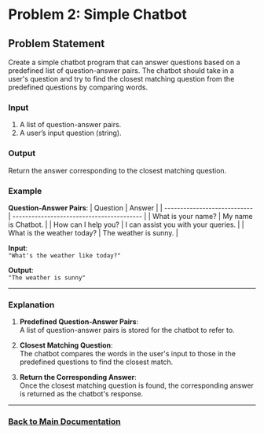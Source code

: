 # Problem 2: Simple Chatbot

## Problem Statement

Create a simple chatbot program that can answer questions based on a predefined list of question-answer pairs. The chatbot should take in a user's question and try to find the closest matching question from the predefined questions by comparing words.

### Input

1. A list of question-answer pairs.
2. A user’s input question (string).

### Output

Return the answer corresponding to the closest matching question.

### Example

**Question-Answer Pairs**:
| Question                    | Answer                                    |
| ---------------------------- | ----------------------------------------- |
| What is your name?            | My name is Chatbot.                       |
| How can I help you?           | I can assist you with your queries.       |
| What is the weather today?    | The weather is sunny.                    |

**Input**:  
`"What's the weather like today?"`

**Output**:  
`"The weather is sunny"`

---

### Explanation

1. **Predefined Question-Answer Pairs**:  
   A list of question-answer pairs is stored for the chatbot to refer to.

2. **Closest Matching Question**:  
   The chatbot compares the words in the user's input to those in the predefined questions to find the closest match.

3. **Return the Corresponding Answer**:  
   Once the closest matching question is found, the corresponding answer is returned as the chatbot's response.

---

### [Back to Main Documentation](../README.md)
